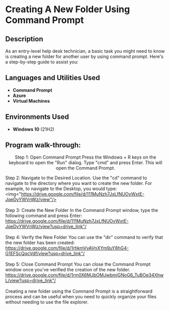<h1>Creating A New Folder Using Command Prompt</h1>

<h2>Description</h2>
As an entry-level help desk technician, a basic task you might need to know is creating a new folder for another user by using command prompt. Here's a step-by-step guide to assist you:
<br />

<h2>Languages and Utilities Used</h2>

- <b>Command Prompt</b> 
- <b>Azure</b>
- <b>Virtual Machines</b>

<h2>Environments Used</h2>

- <b>Windows 10</b> (21H2)

<h2>Program walk-through:</h2>

<p align="center">
Step 1: Open Command Prompt 
Press the Windows + R keys on the keyboard to open the "Run" dialog.
Type "cmd" and press Enter. This will open the Command Prompt.

Step 2: Navigate to the Desired Location. Use the "cd" command to navigate to the directory where you want to create the new folder. 
For example, to navigate to the Desktop, you would type: <br/>
<img<"https://drive.google.com/file/d/111MuNzh7JxLfNUOvWxtE-JqeDyYWVnWz/view"/>
<br />
<br />
Step 3: Create the New Folder
In the Command Prompt window, type the following command and press Enter:  <br/>
<https://drive.google.com/file/d/111MuNzh7JxLfNUOvWxtE-JqeDyYWVnWz/view?usp=drive_link"/>
<br />
<br />
Step 4: Verify the New Folder
You can use the "dir" command to verify that the new folder has been created: <br/>
<https://drive.google.com/file/d/1rhkmVvAVnXYm9uY8hG4-G1EFScQqcVdf/view?usp=drive_link"/>
<br />
<br />
Step 5: Close Command Prompt
You can close the Command Prompt window once you've verified the creation of the new folder.  <br/>
<https://drive.google.com/file/d/1rm0X6MJbOMJwbmjGNoG6_TuBOe34XhwL/view?usp=drive_link"/>
<br />
<br />
Creating a new folder using the Command Prompt is a straightforward process and can be useful when you need to quickly organize your files without needing to use the file explorer.
<br/>


<!--
 ```diff
- text in red
+ text in green
! text in orange
# text in gray
@@ text in purple (and bold)@@
```
--!>

